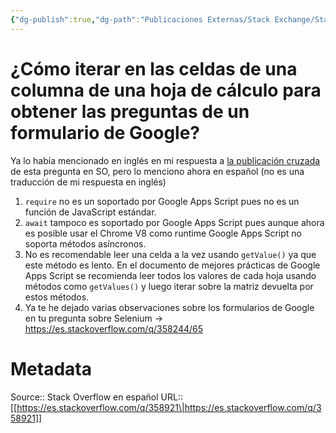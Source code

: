 ```yaml
---
{"dg-publish":true,"dg-path":"Publicaciones Externas/Stack Exchange/Stack Overflow en español/es.stackoverflow.com-358921.md","permalink":"/publicaciones-externas/stack-exchange/stack-overflow-en-espanol/es-stackoverflow-com-358921/","title":"¿Cómo iterar en las celdas de una columna de una hoja de cálculo para obtener las preguntas de un formulario de Google?","hide":true,"noteIcon":"default","created":"2024-04-03T12:49:10.680-06:00","updated":"2024-04-05T16:43:56.666-06:00"}
---
```


# ¿Cómo iterar en las celdas de una columna de una hoja de cálculo para obtener las preguntas de un formulario de Google?

Ya lo había mencionado en inglés en mi respuesta a [la publicación cruzada][1] de esta pregunta en SO, pero lo menciono ahora en español (no es una traducción de mi respuesta en inglés)

1. `require` no es un soportado por Google Apps Script pues no es un función de JavaScript estándar.
2. `await` tampoco es soportado por Google Apps Script pues aunque ahora es posible usar el Chrome V8 como runtime Google Apps Script no soporta métodos asíncronos.
3. No es recomendable leer una celda a la vez usando `getValue()` ya que este método es lento. En el documento de mejores prácticas de Google Apps Script se recomienda leer todos los valores de cada hoja usando métodos como `getValues()`  y luego iterar sobre la matriz devuelta por estos métodos.
4. Ya te he dejado varias observaciones sobre los formularios de Google en tu pregunta sobre Selenium -> https://es.stackoverflow.com/q/358244/65

  [1]: https://stackoverflow.com/q/61955306/1595451

# Metadata
Source:: Stack Overflow en español
URL:: [[https://es.stackoverflow.com/q/358921\|https://es.stackoverflow.com/q/358921]]

